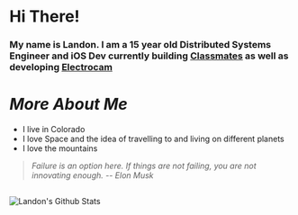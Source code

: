 # Hi There!
### My name is Landon. I am a 15 year old Distributed Systems Engineer and iOS Dev currently building [Classmates](https://classmates.delivery) as well as developing [Electrocam](https://peroxaan.com/Electrocam/)

# *More About Me*
* I live in Colorado
* I love Space and the idea of travelling to and living on different planets
* I love the mountains

> *Failure is an option here. If things are not failing, you are not innovating enough.* 
> <quote> *-- Elon Musk* </quote>

## 
![Landon's Github Stats](https://github-readme-stats.vercel.app/api?username=theldb&theme=dracula&show_icons=true)



<!--
**TheLDB/theldb** is a ✨ _special_ ✨ repository because its `README.md` (this file) appears on your GitHub profile.

Here are some ideas to get you started:

- 🔭 I’m currently working on ...
- 🌱 I’m currently learning ...
- 👯 I’m looking to collaborate on ...
- 🤔 I’m looking for help with ...
- 💬 Ask me about ...
- 📫 How to reach me: ...
- 😄 Pronouns: ...
- ⚡ Fun fact: ...
-->

